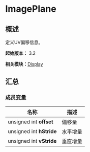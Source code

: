 # ImagePlane


## 概述

定义UV偏移信息。

**起始版本：** 3.2

**相关模块：**[Display](index_buffer_display_v13.md)


## 汇总


### 成员变量

| 名称 | 描述 | 
| -------- | -------- |
| unsigned int **offset** | 偏移量 | 
| unsigned int **hStride** | 水平增量 | 
| unsigned int **vStride** | 垂直增量 | 
